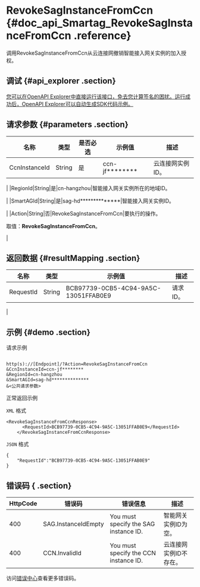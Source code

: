 # RevokeSagInstanceFromCcn {#doc_api_Smartag_RevokeSagInstanceFromCcn .reference}

调用RevokeSagInstanceFromCcn从云连接网撤销智能接入网关实例的加入授权。

## 调试 {#api_explorer .section}

[您可以在OpenAPI Explorer中直接运行该接口，免去您计算签名的困扰。运行成功后，OpenAPI Explorer可以自动生成SDK代码示例。](https://api.aliyun.com/#product=Smartag&api=RevokeSagInstanceFromCcn&type=RPC&version=2018-03-13)

## 请求参数 {#parameters .section}

|名称|类型|是否必选|示例值|描述|
|--|--|----|---|--|
|CcnInstanceId|String|是|ccn-jf\*\*\*\*\*\*\*\*|云连接网实例ID。

 |
|RegionId|String|是|cn-hangzhou|智能接入网关实例所在的地域ID。

 |
|SmartAGId|String|是|sag-hd\*\*\*\*\*\*\*\*\*\*\*\*\*\*|智能接入网关实例ID。

 |
|Action|String|否|RevokeSagInstanceFromCcn|要执行的操作。

 取值：**RevokeSagInstanceFromCcn**。

 |

## 返回数据 {#resultMapping .section}

|名称|类型|示例值|描述|
|--|--|---|--|
|RequestId|String|BCB97739-0CB5-4C94-9A5C-13051FFAB0E9|请求ID。

 |

## 示例 {#demo .section}

请求示例

``` {#request_demo}

http(s)://[Endpoint]/?Action=RevokeSagInstanceFromCcn
&CcnInstanceId=ccn-jf********
&RegionId=cn-hangzhou
&SmartAGId=sag-hd**************
&<公共请求参数>

```

正常返回示例

`XML` 格式

``` {#xml_return_success_demo}
<RevokeSagInstanceFromCcnResponse>
	  <RequestId>BCB97739-0CB5-4C94-9A5C-13051FFAB0E9</RequestId>
    </RevokeSagInstanceFromCcnResponse>
```

`JSON` 格式

``` {#json_return_success_demo}
{
	"RequestId":"BCB97739-0CB5-4C94-9A5C-13051FFAB0E9"
}
```

## 错误码 { .section}

|HttpCode|错误码|错误信息|描述|
|--------|---|----|--|
|400|SAG.InstanceIdEmpty|You must specify the SAG instance ID.|智能网关实例ID为空。|
|400|CCN.InvalidId|You must specify the CCN instance ID.|云连接网实例ID不存在。|

访问[错误中心](https://error-center.aliyun.com/status/product/Smartag)查看更多错误码。

